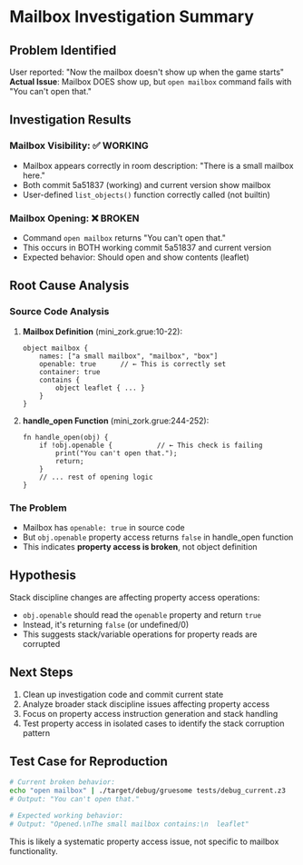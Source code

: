 # Mailbox Investigation Summary

## Problem Identified
User reported: "Now the mailbox doesn't show up when the game starts"
**Actual Issue**: Mailbox DOES show up, but `open mailbox` command fails with "You can't open that."

## Investigation Results

### Mailbox Visibility: ✅ WORKING
- Mailbox appears correctly in room description: "There is a small mailbox here."
- Both commit 5a51837 (working) and current version show mailbox
- User-defined `list_objects()` function correctly called (not builtin)

### Mailbox Opening: ❌ BROKEN
- Command `open mailbox` returns "You can't open that."
- This occurs in BOTH working commit 5a51837 and current version
- Expected behavior: Should open and show contents (leaflet)

## Root Cause Analysis

### Source Code Analysis
1. **Mailbox Definition** (mini_zork.grue:10-22):
   ```grue
   object mailbox {
       names: ["a small mailbox", "mailbox", "box"]
       openable: true      // ← This is correctly set
       container: true
       contains {
           object leaflet { ... }
       }
   }
   ```

2. **handle_open Function** (mini_zork.grue:244-252):
   ```grue
   fn handle_open(obj) {
       if !obj.openable {           // ← This check is failing
           print("You can't open that.");
           return;
       }
       // ... rest of opening logic
   }
   ```

### The Problem
- Mailbox has `openable: true` in source code
- But `obj.openable` property access returns `false` in handle_open function
- This indicates **property access is broken**, not object definition

## Hypothesis
Stack discipline changes are affecting property access operations:
- `obj.openable` should read the `openable` property and return `true`
- Instead, it's returning `false` (or undefined/0)
- This suggests stack/variable operations for property reads are corrupted

## Next Steps
1. Clean up investigation code and commit current state
2. Analyze broader stack discipline issues affecting property access
3. Focus on property access instruction generation and stack handling
4. Test property access in isolated cases to identify the stack corruption pattern

## Test Case for Reproduction
```bash
# Current broken behavior:
echo "open mailbox" | ./target/debug/gruesome tests/debug_current.z3
# Output: "You can't open that."

# Expected working behavior:
# Output: "Opened.\nThe small mailbox contains:\n  leaflet"
```

This is likely a systematic property access issue, not specific to mailbox functionality.